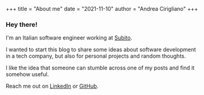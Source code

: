 +++
title = "About me"
date = "2021-11-10"
author = "Andrea Cirigliano"
+++

### Hey there!

I'm an Italian software engineer working at [Subito](https://www.subito.it).

I wanted to start this blog to share some ideas about software development in a tech company, but also for personal projects and random thoughts.

I like the idea that someone can stumble across one of my posts and find it somehow useful.

Reach me out on [LinkedIn](https://www.linkedin.com/in/andreaciri/) or [GitHub](https://github.com/andreaciri).

